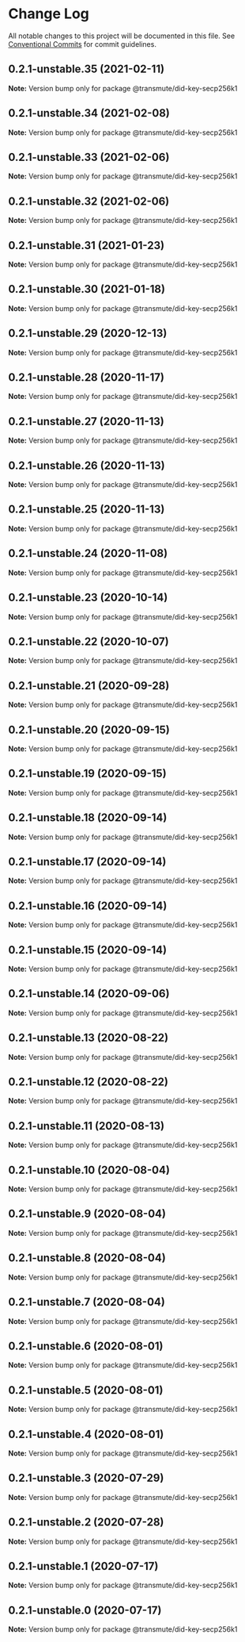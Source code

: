 # Change Log

All notable changes to this project will be documented in this file.
See [Conventional Commits](https://conventionalcommits.org) for commit guidelines.

## 0.2.1-unstable.35 (2021-02-11)

**Note:** Version bump only for package @transmute/did-key-secp256k1





## 0.2.1-unstable.34 (2021-02-08)

**Note:** Version bump only for package @transmute/did-key-secp256k1





## 0.2.1-unstable.33 (2021-02-06)

**Note:** Version bump only for package @transmute/did-key-secp256k1





## 0.2.1-unstable.32 (2021-02-06)

**Note:** Version bump only for package @transmute/did-key-secp256k1





## 0.2.1-unstable.31 (2021-01-23)

**Note:** Version bump only for package @transmute/did-key-secp256k1





## 0.2.1-unstable.30 (2021-01-18)

**Note:** Version bump only for package @transmute/did-key-secp256k1





## 0.2.1-unstable.29 (2020-12-13)

**Note:** Version bump only for package @transmute/did-key-secp256k1





## 0.2.1-unstable.28 (2020-11-17)

**Note:** Version bump only for package @transmute/did-key-secp256k1





## 0.2.1-unstable.27 (2020-11-13)

**Note:** Version bump only for package @transmute/did-key-secp256k1





## 0.2.1-unstable.26 (2020-11-13)

**Note:** Version bump only for package @transmute/did-key-secp256k1





## 0.2.1-unstable.25 (2020-11-13)

**Note:** Version bump only for package @transmute/did-key-secp256k1





## 0.2.1-unstable.24 (2020-11-08)

**Note:** Version bump only for package @transmute/did-key-secp256k1





## 0.2.1-unstable.23 (2020-10-14)

**Note:** Version bump only for package @transmute/did-key-secp256k1





## 0.2.1-unstable.22 (2020-10-07)

**Note:** Version bump only for package @transmute/did-key-secp256k1





## 0.2.1-unstable.21 (2020-09-28)

**Note:** Version bump only for package @transmute/did-key-secp256k1





## 0.2.1-unstable.20 (2020-09-15)

**Note:** Version bump only for package @transmute/did-key-secp256k1





## 0.2.1-unstable.19 (2020-09-15)

**Note:** Version bump only for package @transmute/did-key-secp256k1





## 0.2.1-unstable.18 (2020-09-14)

**Note:** Version bump only for package @transmute/did-key-secp256k1





## 0.2.1-unstable.17 (2020-09-14)

**Note:** Version bump only for package @transmute/did-key-secp256k1





## 0.2.1-unstable.16 (2020-09-14)

**Note:** Version bump only for package @transmute/did-key-secp256k1





## 0.2.1-unstable.15 (2020-09-14)

**Note:** Version bump only for package @transmute/did-key-secp256k1





## 0.2.1-unstable.14 (2020-09-06)

**Note:** Version bump only for package @transmute/did-key-secp256k1





## 0.2.1-unstable.13 (2020-08-22)

**Note:** Version bump only for package @transmute/did-key-secp256k1





## 0.2.1-unstable.12 (2020-08-22)

**Note:** Version bump only for package @transmute/did-key-secp256k1





## 0.2.1-unstable.11 (2020-08-13)

**Note:** Version bump only for package @transmute/did-key-secp256k1





## 0.2.1-unstable.10 (2020-08-04)

**Note:** Version bump only for package @transmute/did-key-secp256k1





## 0.2.1-unstable.9 (2020-08-04)

**Note:** Version bump only for package @transmute/did-key-secp256k1





## 0.2.1-unstable.8 (2020-08-04)

**Note:** Version bump only for package @transmute/did-key-secp256k1





## 0.2.1-unstable.7 (2020-08-04)

**Note:** Version bump only for package @transmute/did-key-secp256k1





## 0.2.1-unstable.6 (2020-08-01)

**Note:** Version bump only for package @transmute/did-key-secp256k1





## 0.2.1-unstable.5 (2020-08-01)

**Note:** Version bump only for package @transmute/did-key-secp256k1





## 0.2.1-unstable.4 (2020-08-01)

**Note:** Version bump only for package @transmute/did-key-secp256k1





## 0.2.1-unstable.3 (2020-07-29)

**Note:** Version bump only for package @transmute/did-key-secp256k1





## 0.2.1-unstable.2 (2020-07-28)

**Note:** Version bump only for package @transmute/did-key-secp256k1





## 0.2.1-unstable.1 (2020-07-17)

**Note:** Version bump only for package @transmute/did-key-secp256k1





## 0.2.1-unstable.0 (2020-07-17)

**Note:** Version bump only for package @transmute/did-key-secp256k1
